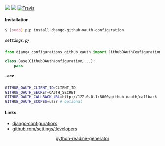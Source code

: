 <!--
https://pypi.org/project/readme-generator/
https://pypi.org/project/python-readme-generator/
-->

[![](https://img.shields.io/pypi/v/django-github-oauth-configuration.svg?maxAge=3600)](https://pypi.org/project/django-github-oauth-configuration/)
[![](https://img.shields.io/badge/License-Unlicense-blue.svg?longCache=True)](https://unlicense.org/)
[![Travis](https://api.travis-ci.org/andrewp-as-is/django-configurations-github-oauth.py.svg?branch=master)](https://travis-ci.org/andrewp-as-is/django-configurations-github-oauth.py/)

#### Installation
```bash
$ [sudo] pip install django-github-oauth-configuration
```

##### `settings.py`
```python
from django_configurations_github_oauth import GithubOAuthConfiguration

class Base(GithubOAuthConfiguration,...):
    pass
```

##### `.env`
```bash
GITHUB_OAUTH_CLIENT_ID=CLIENT_ID
GITHUB_OAUTH_SECRET=OAUTH_SECRET
GITHUB_OAUTH_CALLBACK_URL=http://127.0.0.1:8000/github-oauth/callback
GITHUB_OAUTH_SCOPES=user # optional
```

#### Links
+   [django-configurations](https://github.com/jazzband/django-configurations)
+   [github.com/settings/developers](https://github.com/settings/developers)

<p align="center">
    <a href="https://pypi.org/project/python-readme-generator/">python-readme-generator</a>
</p>